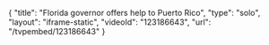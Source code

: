 {
    "title": "Florida governor offers help to Puerto Rico",
    "type": "solo",
    "layout": "iframe-static",
    "videoId": "123186643",
    "url": "\/tvpembed\/123186643"
}